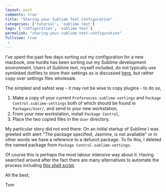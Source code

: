 ```yaml
---
layout: post
comments: true
title: "Sharing your Sublime Text Configuration"
categories: ['tutorial', 'sublime text']
tags: ['configuration', 'sublime text']
permalink: "sharing-your-sublime-text-configuration"
fullview: true
 -
---
```


I've spent the past few days sorting out my configuration for a new macbook, one hurdle has been sorting out my Sublime development environment. Users of Sublime text, myself included, do not typically use symlinked dotfiles to store their settings as is discussed [here](http://chrisarcand.com/sublime-text-settings-and-dotfiles/), but rather copy over settings files wholesale.

The simplest and safest way - it may not be wise to copy plugins - to do so,

1. Make a copy of your current `Preferences.sublime-settings` and `Package Control.sublime-settings` both of which should be found in `Packages/User/`, and send to your new workstation,
2. From your new workstation, install `Package Control`,
3. Place the two copied files in the `User` directory.

My particular story did not end there: On an initial startup of Sublime I was greeted with alert "The package specified, Jasmine, is not available" or in other words we have a reference to a defunct package. To fix this, I deleted the named package from `Package Control.sublime-settings`.

Of course this is perhaps the most labour intensive way about it. Having searched around after the fact there are many alternatives to automate the process including [this shell script](https://github.com/miohtama/sublime-helper/).

All the best,

Tom